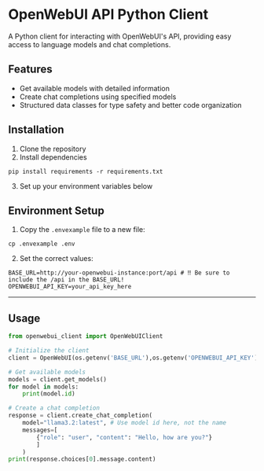 # OpenWebUI API Python Client

A Python client for interacting with OpenWebUI's API, providing easy access to language models and chat completions.

## Features

- Get available models with detailed information
- Create chat completions using specified models
- Structured data classes for type safety and better code organization

## Installation

1. Clone the repository
2. Install dependencies 
```
pip install requirements -r requirements.txt
```
3. Set up your environment variables below

## Environment Setup

1. Copy the ```.envexample``` file to a new file:
```
cp .envexample .env
```
2. Set the correct values:
```
BASE_URL=http://your-openwebui-instance:port/api # ‼️ Be sure to include the /api in the BASE_URL!
OPENWEBUI_API_KEY=your_api_key_here
```
---
## Usage

```python
from openwebui_client import OpenWebUIClient

# Initialize the client
client = OpenWebUI(os.getenv('BASE_URL'),os.getenv('OPENWEBUI_API_KEY'))

# Get available models
models = client.get_models()
for model in models:
    print(model.id)

# Create a chat completion
response = client.create_chat_completion(
    model="llama3.2:latest", # Use model id here, not the name
    messages=[
        {"role": "user", "content": "Hello, how are you?"}
        ]
    )
print(response.choices[0].message.content)
```

